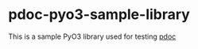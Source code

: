 # pdoc-pyo3-sample-library

This is a sample PyO3 library used for testing [pdoc](https://pdoc.dev/)